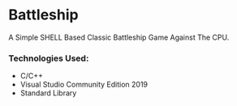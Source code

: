 # Battleship

A Simple SHELL Based Classic Battleship Game Against The CPU.

### Technologies Used:
* C/C++
* Visual Studio Community Edition 2019
* Standard Library
